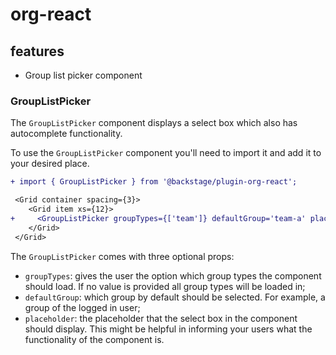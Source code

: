 # org-react

## features

- Group list picker component

### GroupListPicker

The `GroupListPicker` component displays a select box which also has autocomplete functionality.

To use the `GroupListPicker` component you'll need to import it and add it to your desired place.

```diff
+ import { GroupListPicker } from '@backstage/plugin-org-react';

 <Grid container spacing={3}>
    <Grid item xs={12}>
+     <GroupListPicker groupTypes={['team']} defaultGroup='team-a' placeholder='Search for a team' />
    </Grid>
 </Grid>
```

The `GroupListPicker` comes with three optional props:

- `groupTypes`: gives the user the option which group types the component should load. If no value is provided all group types will be loaded in;
- `defaultGroup`: which group by default should be selected. For example, a group of the logged in user;
- `placeholder`: the placeholder that the select box in the component should display. This might be helpful in informing your users what the functionality of the component is.
